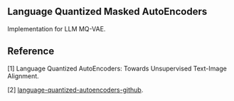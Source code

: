 ## Language Quantized Masked AutoEncoders

Implementation for LLM MQ-VAE. 



## Reference

[1] Language Quantized AutoEncoders: Towards Unsupervised Text-Image Alignment.

[2] [language-quantized-autoencoders-github](https://github.com/lhao499/language-quantized-autoencoders/tree/main).

